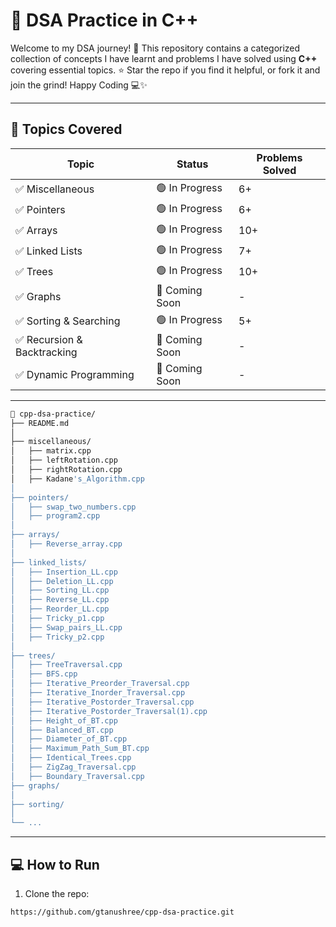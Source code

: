 # 📂 DSA Practice in C++

Welcome to my DSA journey! 🚀
This repository contains a categorized collection of concepts I have learnt and problems I have solved using **C++** covering essential topics. ⭐ Star the repo if you find it helpful, or fork it and join the grind! Happy Coding 💻✨

---

## 📂 Topics Covered

| Topic             | Status  | Problems Solved |
|------------------|----------|-----------------|
| ✅ Miscellaneous        | 🟢 In Progress       | 6+ |
| ✅ Pointers        | 🟢 In Progress       | 6+ |
| ✅ Arrays        | 🟢 In Progress       | 10+ |
| ✅ Linked Lists  | 🟢 In Progress       | 7+  |
| ✅ Trees         | 🟢 In Progress       | 10+  |
| ✅ Graphs        | 🔵 Coming Soon       | -   |
| ✅ Sorting & Searching | 🟢 In Progress   | 5+  |
| ✅ Recursion & Backtracking | 🔵 Coming Soon | - |
| ✅ Dynamic Programming | 🔵 Coming Soon | - |

---

```bash
📁 cpp-dsa-practice/
├── README.md
│
├── miscellaneous/
│   ├── matrix.cpp
│   ├── leftRotation.cpp
│   ├── rightRotation.cpp
│   ├── Kadane's_Algorithm.cpp
│
├── pointers/
│   ├── swap_two_numbers.cpp
│   ├── program2.cpp
│
├── arrays/
│   ├── Reverse_array.cpp
│   
├── linked_lists/
│   ├── Insertion_LL.cpp
│   ├── Deletion_LL.cpp
│   ├── Sorting_LL.cpp
│   ├── Reverse_LL.cpp
│   ├── Reorder_LL.cpp
│   ├── Tricky_p1.cpp
│   ├── Swap_pairs_LL.cpp
│   ├── Tricky_p2.cpp
│   
├── trees/
│   ├── TreeTraversal.cpp
│   ├── BFS.cpp
│   ├── Iterative_Preorder_Traversal.cpp
│   ├── Iterative_Inorder_Traversal.cpp
│   ├── Iterative_Postorder_Traversal.cpp
│   ├── Iterative_Postorder_Traversal(1).cpp
│   ├── Height_of_BT.cpp
│   ├── Balanced_BT.cpp
│   ├── Diameter_of_BT.cpp
│   ├── Maximum_Path_Sum_BT.cpp
│   ├── Identical_Trees.cpp
│   ├── ZigZag_Traversal.cpp
│   ├── Boundary_Traversal.cpp
├── graphs/
│   
├── sorting/
│   
└── ...
```

---

## 💻 How to Run

1. Clone the repo:
```bash
https://github.com/gtanushree/cpp-dsa-practice.git